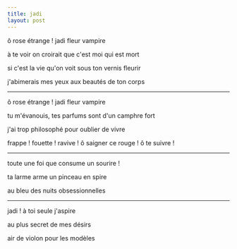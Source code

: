 ```yaml
---
title: jadi
layout: post
---
```


ô rose étrange ! jadi fleur vampire

à te voir on croirait que c'est moi qui est mort

si c'est la vie qu'on voit sous ton vernis fleurir

j'abimerais mes yeux aux beautés de ton corps

---

ô rose étrange ! jadi fleur vampire

tu m'évanouis, tes parfums sont d'un camphre fort

j'ai trop philosophé pour oublier de vivre

frappe ! fouette ! ravive ! ô saigner ce rouge ! ô te suivre !

---

toute une foi que consume un sourire !

ta larme arme un pinceau en spire

au bleu des nuits obsessionnelles

---

jadi ! à toi seule j'aspire 

au plus secret de mes désirs 

air de violon pour les modèles
